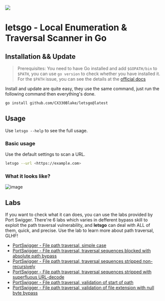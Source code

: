 <img src="https://github.com/user-attachments/assets/e5555fcf-9115-48aa-9216-d2e2d4ed4f9f" style="height: auto; width: auto;">

# letsgo - Local Enumeration & Traversal Scanner in Go

## Installation && Update

> Prerequisites: You need to have Go installed and add `$GOPATH/bin` to `$PATH`, you can use `go version` to check whether you have installed it. For the `$PATH` issue, you can see the details at the [official docs](https://go.dev/doc/install#)

Install and update are quite easy, they use the same command, just run the following command then everything's done.

```bash
go install github.com/CX330Blake/letsgo@latest
```

## Usage

Use `letsgo --help` to see the full usage.

### Basic usage

Use the default settings to scan a URL.

```bash
letsgo --url <https://example.com>
```

### What it looks like?
![image](https://github.com/user-attachments/assets/5e04950e-8ac3-4f31-b40c-6bddfe379574)


## Labs

If you want to check what it can does, you can use the labs provided by Port Swigger. There're 6 labs which varies in defferent bypass skill to exploit the path traversal vulnerability, and **letsgo** can deal with ALL of them, quick, and precise. Use the lab to learn more about path traversal, GLHF!

-   [PortSwigger - File path traversal, simple case](https://portswigger.net/web-security/file-path-traversal/lab-simple)
-   [PortSwigger - File path traversal, traversal sequences blocked with absolute path bypass](https://portswigger.net/web-security/file-path-traversal/lab-absolute-path-bypass)
-   [PortSwigger - File path traversal, traversal sequences stripped non-recursively](https://portswigger.net/web-security/file-path-traversal/lab-sequences-stripped-non-recursively)
-   [PortSwigger - File path traversal, traversal sequences stripped with superfluous URL-decode](https://portswigger.net/web-security/file-path-traversal/lab-superfluous-url-decode)
-   [PortSwigger - File path traversal, validation of start of path](https://portswigger.net/web-security/file-path-traversal/lab-validate-start-of-path)
-   [PortSwigger - File path traversal, validation of file extension with null byte bypass](https://portswigger.net/web-security/file-path-traversal/lab-validate-file-extension-null-byte-bypass)
